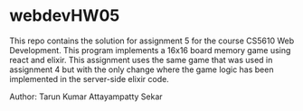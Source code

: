 # webdevHW05
This repo contains the solution for assignment 5 for the course CS5610 Web Development.
This program implements a 16x16 board memory game using react and elixir. This assignment uses the same game that was used in assignment 4 but with the only change where the game logic has been implemented in the server-side elixir code.

Author: Tarun Kumar Attayampatty Sekar
